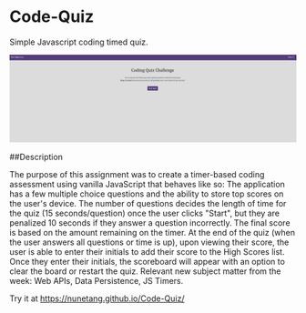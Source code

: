 # Code-Quiz
Simple Javascript coding timed quiz.

<img src="codeQuiz.PNG">

##Description

The purpose of this assignment was to create a timer-based coding assessment using vanilla JavaScript that behaves like so:
The application has a few multiple choice questions and the ability to store top scores on the user's device. The number of questions decides the length of time for the quiz (15 seconds/question) once the user clicks "Start", but they are penalized 10 seconds if they answer a question incorrectly. The final score is based on the amount remaining on the timer.
At the end of the quiz (when the user answers all questions or time is up), upon viewing their score, the user is able to enter their initials to add their score to the High Scores list. Once they enter their initials, the scoreboard will appear with an option to clear the board or restart the quiz.
Relevant new subject matter from the week: Web APIs, Data Persistence, JS Timers.

Try it at https://nunetang.github.io/Code-Quiz/
